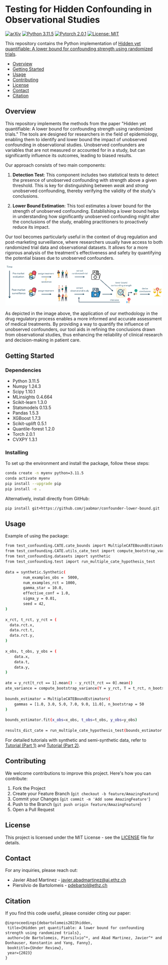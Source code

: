 # Testing for Hidden Confounding in Observational Studies

[![arXiv](https://img.shields.io/badge/stat.ML-arXiv%3A2006.08437-B31B1B.svg)](https://arxiv.org/abs/2202.01315)
[![Python 3.11.5](https://img.shields.io/badge/python-3.11.5-blue.svg)](https://python.org/downloads/release/python-3115/)
[![Pytorch 2.0.1](https://img.shields.io/badge/pytorch-2.0.1-blue.svg)](https://pytorch.org/)
[![License: MIT](https://img.shields.io/badge/License-MIT-yellow.svg)](LICENSE)

This repository contains the Python implementation of [Hidden yet quantifiable: A lower bound for confounding strength using randomized trials](https://arxiv.org/abs/2202.01315).

* [Overview](#overview)
* [Getting Started](#getting-started)
* [Usage](#usage)
* [Contributing](#contributing)
* [License](#license)
* [Contact](#contact)
* [Citation](#citation)

## Overview

This repository implements the methods from the paper "Hidden yet quantifiable: A lower bound for confounding strength using randomized trials." The tools are designed for researchers in the field of epidemiology, enabling them to identify and lower bound the impact of unobserved confounding in observational studies. Unobserved confounders are variables that are not measured or accounted for in a study, but can significantly influence its outcomes, leading to biased results.

Our approach consists of two main components:

1. **Detection Test**: This component includes two statistical tests to detect the presence of unobserved confounding with strength above a given threshold. This is key for distinguishing between _weak_ and _strong_ unobserved confounding, thereby verifying the validity of the study's conclusions.

2. **Lower Bound Estimation**: This tool estimates a lower bound for the strength of unobserved confounding. Establishing a lower bound helps in understanding how significantly unobserved confounding might alter the conclusions of the study, enabling practitioners to proactively reduce its impact.


Our tool becomes particularly useful in the context of drug regulation and post-marketing surveillance, where researchers usually have access to both randomized trial data and observational datasets. It allows for a more rigorous analysis of the treatment's effectiveness and safety by quantifying the potential biases due to unobserved confounders.

<p align="center">
  <img src="motivating_example.png" alt="An illustrative example of the drug regulatory process: our lower bound allows taking proactive measures to address the unobserved confounding problem."/>
</p>

As depicted in the image above, the application of our methodology in the drug regulatory process enables a more informed and accurate assessment of medical treatments. By providing a way to quantify the influence of unobserved confounders, our tool aids in refining the conclusions drawn from observational studies, thus enhancing the reliability of clinical research and decision-making in patient care.

## Getting Started

### Dependencies

- Python 3.11.5
- Numpy 1.24.3
- Scipy 1.10.1
- MLinsights 0.4.664
- Scikit-learn 1.3.0
- Statsmodels 0.13.5
- Pandas 1.5.3
- XGBoost 1.7.3
- Scikit-uplift 0.5.1
- Quantile-forest 1.2.0
- Torch 2.0.1
- CVXPY 1.3.1

### Installing

To set up the environment and install the package, follow these steps:

```bash
conda create -n myenv python=3.11.5
conda activate myenv
pip install --upgrade pip
pip install -e .         
```

Alternatively, install directly from GitHub:

```bash
pip install git+https://github.com/jaabmar/confounder-lower-bound.git
```

## Usage

Example of using the package:

```bash
from test_confounding.CATE.cate_bounds import MultipleCATEBoundEstimators
from test_confounding.CATE.utils_cate_test import compute_bootstrap_variance
from test_confounding.datasets import synthetic
from test_confounding.test import run_multiple_cate_hypothesis_test

data = synthetic.Synthetic(
        num_examples_obs =  5000,
        num_examples_rct = 1000,
        gamma_star = 10.0,
        effective_conf = 1.0,
        sigma_y = 0.01,
        seed = 42,    
)

x_rct, t_rct, y_rct = (
  data.rct.x,
  data.rct.t,
  data.rct.y,
)

x_obs, t_obs, y_obs = (
    data.x,
    data.t,
    data.y,
)

ate = y_rct[t_rct == 1].mean() - y_rct[t_rct == 0].mean()
ate_variance = compute_bootstrap_variance(Y = y_rct, T = t_rct, n_bootstraps = 50, arm = None)

bounds_estimator = MultipleCATEBoundEstimators(
    gammas = [1.0, 3.0, 5.0, 7.0, 9.0, 11.0], n_bootstrap = 50
)

bounds_estimator.fit(x_obs=x_obs, t_obs=t_obs, y_obs=y_obs)

results_dict_cate = run_multiple_cate_hypothesis_test(bounds_estimator = bounds_estimator, ate = ate, ate_variance = ate_variance, alpha = 5.0, x_rct = x_rct, user_conf = [1.0, 3.0, 5.0, 7.0, 9.0, 11.0], verbose = False)
```

For detailed tutorials with synthetic and semi-synthetic data, refer to [Tutorial (Part 1)](src/synthetic.ipynb) and [Tutorial (Part 2)](src/semi_synthetic.ipynb).

## Contributing

We welcome contributions to improve this project. Here's how you can contribute:

1. Fork the Project
2. Create your Feature Branch (`git checkout -b feature/AmazingFeature`)
3. Commit your Changes (`git commit -m 'Add some AmazingFeature'`)
4. Push to the Branch (`git push origin feature/AmazingFeature`)
5. Open a Pull Request

## License

This project is licensed under the MIT License - see the [LICENSE](./LICENSE) file for details.

## Contact

For any inquiries, please reach out:

- Javier Abad Martinez - [javier.abadmartinez@ai.ethz.ch](mailto:javier.abadmartinez@ai.ethz.ch)
- Piersilvio de Bartolomeis - [pdebartol@ethz.ch](mailto:pdebartol@ethz.ch)

## Citation

If you find this code useful, please consider citing our paper:
 ```
@inproceedings{debartolomeis2023hidden,
  title={Hidden yet quantifiable: A lower bound for confounding strength using randomized trials},
  author={de Bartolomeis, Piersilvio^*, and Abad Martinez, Javier^* and Donhauser, Konstantin and Yang, Fanny},
  booktitle={Under Review},
  year={2023}
}
```